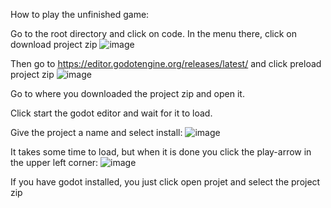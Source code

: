 How to play the unfinished game:


Go to the root directory and click on code. In the menu there, click on download project zip
![image](https://github.com/user-attachments/assets/1d1c1751-4afd-4471-919e-0a414c295439)

Then go to https://editor.godotengine.org/releases/latest/ and click preload project zip
![image](https://github.com/user-attachments/assets/cfc0bdb3-bc11-4a4a-a502-202c8aecdbb2)

Go to where you downloaded the project zip and open it.

Click start the godot editor and wait for it to load.

Give the project a name and select install:
![image](https://github.com/user-attachments/assets/2c7cd1d3-11ca-4d51-92d1-10692c10894a)

It takes some time to load, but when it is done you click the play-arrow in the upper left corner:
![image](https://github.com/user-attachments/assets/414a4621-4556-4686-8261-4cfa2807b92c)



If you have godot installed, you just click open projet and select the project zip
